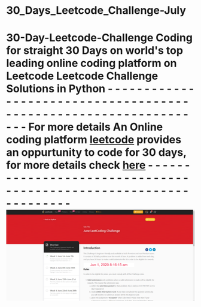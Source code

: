 # 30_Days_Leetcode_Challenge-July
# 30-Day-Leetcode-Challenge Coding for straight 30 Days on world's top leading online coding platform on **Leetcode** **Leetcode Challenge Solutions** in **Python**  - - - - - - - - - - - - - - - - - - - - - - - - - - - - - - - - - - - - - - - - - - - - - - - - - - - - - - - - - - - - - - - - -   For more details An **Online coding platform** [leetcode](https://leetcode.com/) provides an oppurtunity to code for 30 days, for more details check [here](https://leetcode.com/explore/challenge/card/june-leetcoding-challenge/!)  - - - - - - - - - - - - - - - - - - - - - - - - - - - - - - - - - - - - - - - - - - - - - - - - - - - - - - - - - - - - - - - - -    ![Leetcode 30 Days May Challenge](https://github.com/Gangadharbhuvan/30_Days_Leetcode_Challenge-June-/blob/master/June%20Leetcode.png)
